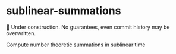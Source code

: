 <!--
SPDX-FileCopyrightText: Copyright Preetham Gujjula
SPDX-License-Identifier: BSD-3-Clause
-->

# sublinear-summations

🚧 Under construction. No guarantees, even commit history may be overwritten.

Compute number theoretic summations in sublinear time
